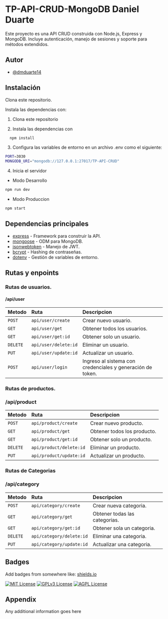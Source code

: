 
# TP-API-CRUD-MongoDB Daniel Duarte

Este proyecto es una API CRUD construida con Node.js, Express y MongoDB. Incluye autenticación, manejo de sesiones y soporte para métodos extendidos.


## Autor

- [@dmduarte14](https://github.com/dmduarte14)


## Instalación

Clona este repositorio.

Instala las dependencias con:

1. Clona este repositorio

2. Instala las dependencias con 
```bash
  npm install 
```
3. Configura las variables de entorno en un archivo .env como el siguiente:
```bash
PORT=3030
MONGODB_URI="mongodb://127.0.0.1:27017/TP-API-CRUD"
```
4. Inicia el servidor
  - Modo Desarrollo
```bash
npm run dev
```
  - Modo Produccion
```bash
npm start
```

## Dependencias principales



- [express](https://www.npmjs.com/package/express) - Framework para construir la API.
- [mongoose](https://www.npmjs.com/package/mongoose) - ODM para MongoDB.
- [jsonwebtoken](https://www.npmjs.com/package/jsonwebtoken) - Manejo de JWT.
- [bcrypt](https://www.npmjs.com/package/bcrypt) - Hashing de contraseñas.
- [dotenv](https://www.npmjs.com/package/dotenv) - Gestión de variables de entorno.




    
## Rutas y enpoints

### Rutas de usuarios.
 #### /api/user


| Metodo | Ruta     | Descripcion                |
| :-------- | :------- | :------------------------- |
| `POST` | `api/user/create` | Crear nuevo usuario.|
| `GET` | `api/user/get` | Obtener todos los usuarios. |
| `GET` | `api/user/get:id` | Obtener solo un usuario. |
| `DELETE` | `api/user/delete:id` | Eliminar un usuario. |
| `PUT` | `api/user/update:id` | Actualizar un usuario. |
| `POST` | `api/user/login` | Ingreso al sistema con credenciales y generación de token. |


### Rutas de productos.
 ### /api/product

| Metodo | Ruta     | Descripcion                |
| :-------- | :------- | :------------------------- |
| `POST` | `api/product/create` | Crear nuevo producto.|
| `GET` | `api/product/get` | Obtener todos los producto. |
| `GET` | `api/product/get:id` | Obtener solo un producto. |
| `DELETE` | `api/product/delete:id` | Eliminar un producto. |
| `PUT` | `api/product/update:id` | Actualizar un producto. |


### Rutas de Categorias
 ### /api/category

| Metodo | Ruta     | Descripcion                |
| :-------- | :------- | :------------------------- |
| `POST` | `api/category/create` | Crear nueva categoria.|
| `GET` | `api/category/get` | Obtener todas las categorias. |
| `GET` | `api/category/get:id` | Obtener sola un categoria. |
| `DELETE` | `api/category/delete:id` | Eliminar una categoria. |
| `PUT` | `api/category/update:id` | Actualizar una categoria. |



## Badges

Add badges from somewhere like: [shields.io](https://shields.io/)

[![MIT License](https://img.shields.io/badge/License-MIT-green.svg)](https://choosealicense.com/licenses/mit/)
[![GPLv3 License](https://img.shields.io/badge/License-GPL%20v3-yellow.svg)](https://opensource.org/licenses/)
[![AGPL License](https://img.shields.io/badge/license-AGPL-blue.svg)](http://www.gnu.org/licenses/agpl-3.0)


## Appendix

Any additional information goes here


